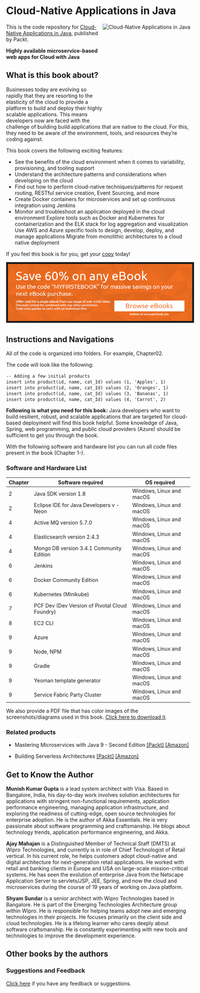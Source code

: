 # Cloud-Native Applications in Java

<a href="https://www.packtpub.com/application-development/cloud-native-applications-java?utm_source=github&utm_medium=repository&utm_campaign=9781787124349 "><img src="https://dz13w8afd47il.cloudfront.net/sites/default/files/imagecache/ppv4_main_book_cover/B06088_cover.png" alt="Cloud-Native Applications in Java" height="256px" align="right"></a>

This is the code repository for [Cloud-Native Applications in Java](https://www.packtpub.com/application-development/cloud-native-applications-java?utm_source=github&utm_medium=repository&utm_campaign=9781787124349), published by Packt.

**Highly available microservice-based web apps for Cloud with Java**

## What is this book about?
Businesses today are evolving so rapidly that they are resorting to the elasticity of the cloud to provide a platform to build and deploy their highly scalable applications. This means developers now are faced with the challenge of building build applications that are native to the cloud. For this, they need to be aware of the environment, tools, and resources they’re coding against.

This book covers the following exciting features:
* See the benefits of the cloud environment when it comes to variability, provisioning, and tooling support 
* Understand the architecture patterns and considerations when developing on the cloud 
* Find out how to perform cloud-native techniques/patterns for request routing, RESTful service creation, Event Sourcing, and more 
* Create Docker containers for microservices and set up continuous integration using Jenkins 
* Monitor and troubleshoot an application deployed in the cloud environment 
Explore tools such as Docker and Kubernetes for containerization and the ELK stack for log aggregation and visualization 
Use AWS and Azure specific tools to design, develop, deploy, and manage applications 
Migrate from monolithic architectures to a cloud native deployment 

If you feel this book is for you, get your [copy](https://www.amazon.com/dp/1789531209) today!

<a href="https://www.packtpub.com/?utm_source=github&utm_medium=banner&utm_campaign=GitHubBanner"><img src="https://raw.githubusercontent.com/PacktPublishing/GitHub/master/GitHub.png" 
alt="https://www.packtpub.com/" border="5" /></a>

## Instructions and Navigations
All of the code is organized into folders. For example, Chapter02.

The code will look like the following:
```
-- Adding a few initial products
insert into product(id, name, cat_Id) values (1, 'Apples', 1) 
insert into product(id, name, cat_Id) values (2, 'Oranges', 1) 
insert into product(id, name, cat_Id) values (3, 'Bananas', 1) 
insert into product(id, name, cat_Id) values (4, 'Carrot', 2) 
```

**Following is what you need for this book:**
Java developers who want to build resilient, robust, and scalable applications that are targeted for cloud-based deployment will find this book helpful. Some knowledge of Java, Spring, web programming, and public cloud providers (Azure) should be sufficient to get you through the book.

With the following software and hardware list you can run all code files present in the book (Chapter 1-).
### Software and Hardware List
| Chapter | Software required | OS required |
| -------- | ------------------------------------ | ----------------------------------- |
| 2 | Java SDK version 1.8 | Windows, Linux and macOS |
| 2 | Eclipse IDE for Java Developers v - Neon | Windows, Linux and macOS |
| 4 | Active MQ version 5.7.0 | Windows, Linux and macOS |
| 4 | Elasticsearch version 2.4.3 | Windows, Linux and macOS |
| 4 | Mongo DB version 3.4.1 Community Edition | Windows, Linux and macOS |
| 6 | Jenkins | Windows, Linux and macOS |
| 6 | Docker Community Edition | Windows, Linux and macOS |
| 6 | Kubernetes (Minikube) | Windows, Linux and macOS |
| 7 | PCF Dev (Dev Version of Pivotal Cloud Foundry) | Windows, Linux and macOS |
| 8 | EC2 CLI | Windows, Linux and macOS |
| 9 | Azure | Windows, Linux and macOS |
| 9 | Node, NPM | Windows, Linux and macOS |
| 9 | Gradle | Windows, Linux and macOS |
| 9 | Yeoman template generator | Windows, Linux and macOS |
| 9 | Service Fabric Party Cluster | Windows, Linux and macOS |


We also provide a PDF file that has color images of the screenshots/diagrams used in this book. [Click here to download it](https://www.packtpub.com/sites/default/files/downloads/CloudNativeApplicationsinJavawithAzure_ColorImages.pdf).

### Related products
* Mastering Microservices with Java 9 - Second Edition [[Packt]](https://www.packtpub.com/application-development/mastering-microservices-java-9-second-edition?utm_source=github&utm_medium=repository&utm_campaign=9781787281448) [[Amazon]](https://www.amazon.com/dp/B07813TPH2)

* Building Serverless Architectures [[Packt]](https://www.packtpub.com/application-development/building-serverless-architectures?utm_source=github&utm_medium=repository&utm_campaign=9781787129191) [[Amazon]](https://www.amazon.com/dp/B01LPRN1OI)

## Get to Know the Author
**Munish Kumar Gupta**
is a lead system architect with Visa. Based in Bangalore, India, his day-to-day work involves solution architectures for applications with stringent non-functional requirements, application performance engineering, managing application infrastructure, and exploring the readiness of cutting-edge, open source technologies for enterprise adoption. He is the author of Akka Essentials. He is very passionate about software programming and craftsmanship. He blogs about technology trends, application performance engineering, and Akka.

**Ajay Mahajan**
is a Distinguished Member of Technical Staff (DMTS) at Wipro Technologies, and currently is in role of Chief Technologist of Retail vertical. In his current role, he helps customers adopt cloud-native and digital architecture for next-generation retail applications. He worked with retail and banking clients in Europe and USA on large-scale mission-critical systems. He has seen the evolution of enterprise Java from the Netscape Application Server to servlets/JSP, JEE, Spring, and now the cloud and microservices during the course of 19 years of working on Java platform.

**Shyam Sundar**
is a senior architect with Wipro Technologies based in Bangalore. He is part of the Emerging Technologies Architecture group within Wipro. He is responsible for helping teams adopt new and emerging technologies in their projects. He focuses primarily on the client side and cloud technologies. He is a lifelong learner who cares deeply about software craftsmanship. He is constantly experimenting with new tools and technologies to improve the development experience.

## Other books by the authors
### Suggestions and Feedback
[Click here](https://docs.google.com/forms/d/e/1FAIpQLSdy7dATC6QmEL81FIUuymZ0Wy9vH1jHkvpY57OiMeKGqib_Ow/viewform) if you have any feedback or suggestions.
